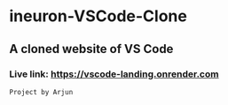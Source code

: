 # ineuron-VSCode-Clone

## A cloned website of VS Code

### Live link: https://vscode-landing.onrender.com

`Project by Arjun`
